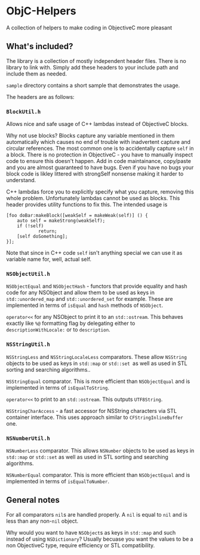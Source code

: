# ObjC-Helpers #

A collection of helpers to make coding in ObjectiveC more pleasant

## What's included? ##

The library is a collection of mostly independent header files. There is no library to link with. Simply add these headers to your include path and include them as needed.

`sample` directory contains a short sample that demonstrates the usage.

The headers are as follows:

### `BlockUtil.h` ###

Allows nice and safe usage of C++ lambdas instead of ObjectiveC blocks.
 
Why not use blocks? Blocks capture any variable mentioned in them automatically which
causes no end of trouble with inadvertent capture and circular references. The most 
common one is to accidentally capture `self` in a block. There is no protection in 
ObjectiveC - you have to manually inspect code to ensure this doesn't happen. 
Add in code maintainance, copy/paste and you are almost guaranteed to have bugs.
Even if you have no bugs your block code is likley littered with strongSelf
nonsense making it harder to understand.
 
C++ lambdas force you to explicitly specify what you capture, removing this whole problem.
Unfortunately lambdas cannot be used as blocks. This header provides utility functions
to fix this.
The intended usage is

```objc 
[foo doBar:makeBlock([weakSelf = makeWeak(self)] () {
	auto self = makeStrong(weakSelf);
	if (!self)
    	    return;
    [self doSomething];
}];
```
 
 Note that since in C++ code `self` isn't anything special we can use it as variable name
 for, well, actual self.


### `NSObjectUtil.h` ###

`NSObjectEqual` and `NSObjectHash` - functors that provide equality and hash code for any NSObject and allow them to be used as keys in `std::unordered_map` and `std::unordered_set` for example. These are implemented in terms of `isEqual` and `hash` methods of `NSObject`. 

`operator<<` for any NSObject to print it to an `std::ostream`. This behaves exactly like `%@` formatting flag by delegating either to `descriptionWithLocale:` or to `description`.

### `NSStringUtil.h` ###

`NSStringLess` and `NSStringLocaleLess` comparators. These allow `NSString` objects to be used as keys in `std::map` or `std::set `as well as used in STL sorting and searching algorithms..  

`NSStringEqual` comparator. This is more efficient than `NSObjectEqual` and is implemented in terms of `isEqualToString`. 

`operator<<` to print to an `std::ostream`. This outputs `UTF8String`.

`NSStringCharAccess` -  a fast accessor for NSString characters via STL container interface. This uses approach similar to `CFStringInlineBuffer` one.

### `NSNumberUtil.h` ###

`NSNumberLess` comparator. This allows `NSNumber` objects to be used as keys in `std::map` or `std::set` as well as used in STL sorting and searching algorithms.  

`NSNumberEqual` comparator. This is more efficient than `NSObjectEqual` and is implemented in terms of `isEqualToNumber`. 

## General notes ##

For all comparators `nil`s are handled properly. A `nil` is equal to `nil` and is less than any non-`nil` object.

Why would you want to have `NSObject`s as keys in `std::map` and such instead of using `NSDictionary`? Usually becuase you want the values to be a non ObjectiveC type, require efficiency or STL compatibility.


